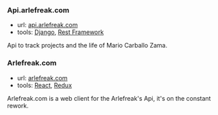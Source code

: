### Api.arlefreak.com

- url: [api.arlefreak.com](http://api.arlefreak.com/)
- tools: [Django](https://www.djangoproject.com/), [Rest Framework](http://www.django-rest-framework.org/)

Api to track projects and the life of Mario Carballo Zama.

### Arlefreak.com

- url: [arlefreak.com](http://arlefreak.com/)
- tools: [React](http://facebook.github.io/react/), [Redux](redux.js.org)

Arlefreak.com is a web client for the Arlefreak's Api, it's on the constant rework.
